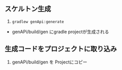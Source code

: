 


スケルトン生成
---
1. `gradlew genApi:generate`

-  genAPi/build/gen にgradle projectが生成される

生成コードをプロジェクトに取り込み
---

1. genAPi/build/gen を Projectにコピー
